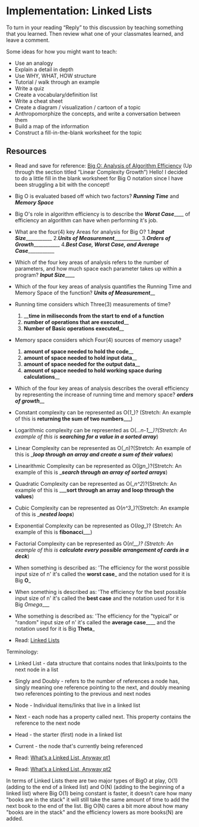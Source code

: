 # Implementation: Linked Lists

To turn in your reading “Reply” to this discussion by teaching something that you learned. Then review what one of your classmates learned, and leave a comment.

Some ideas for how you might want to teach:

* Use an analogy
* Explain a detail in depth
* Use WHY, WHAT, HOW structure
* Tutorial / walk through an example
* Write a quiz
* Create a vocabulary/definition list
* Write a cheat sheet
* Create a diagram / visualization / cartoon of a topic
* Anthropomorphize the concepts, and write a  conversation between them
* Build a map of the information
* Construct a fill-in-the-blank worksheet for the topic

## Resources

* Read and save for reference: [Big O: Analysis of Algorithm Efficiency](https://codefellows.github.io/common_curriculum/data_structures_and_algorithms/Code_401/class-05/resources/big_oh.html) (Up through the section titled “Linear Complexity Growth”)
Hello! I decided to do a little fill in the blank worksheet for Big O notation since I have been struggling a bit with the concept!

* Big O is evaluated based off which two factors? ___Running Time___ and  ___Memory Space___
* Big O's role in algorithm efficiency is to describe the ___Worst Case_______ of efficiency an algorithm can have when performing it's job. 
* What are the four(4) key Areas for analysis for Big O?
	1._____Input Size________________
	2._____Units of Measurement________________
	3._____Orders of Growth________________
	4._____Best Case, Worst Case, and Average Case________________

* Which of the four key areas of analysis refers to the number of parameters, and how much space each parameter takes up within a program? _____Input Size_________

* Which of the four key areas of analysis quantifies the Running Time and Memory Space of the function? _____Units of Measurement_______

* Running time considers which Three(3) measurements of time?
	1. ______time in miliseconds from the start to end of a function____
	2. ____number of operations that are executed______
	3. ____Number of Basic operations executed______
* Memory space considers which Four(4) sources of memory usage?
	1. ____amount of space needed to hold the code______
	2. ____amount of space needed to hold input data______
	3. ____amount of space needed for the output data______
	4. ____amount of space needed to hold working space during calculations______

* Which of the four key areas of analysis describes the overall efficiency by representing the increase of running time and memory space? _____orders of growth_______

* Constant complexity can be represented as O(_1__)? (Stretch: An example of this is __returning the sum of two numbers_____)
* Logarithmic complexity can be represented as O(_...n-1__)?(Stretch: An example of this is ___searching for a value in a sorted array____)
* Linear Complexity can be represented as O(__n_)?(Stretch: An example of this is ____loop through an array and create a sum of their values___)
* Linearithmic Complexity can be represented as O(_lgn__)?(Stretch: An example of this is ____search through an array of sorted arrays___)
* Quadratic Complexity can be represented as O(__n^2_)?(Stretch: An example of this is _____sort through an array and loop through the values__)
* Cubic Complexity can be represented as O(_n^3__)?(Stretch: An example of this is ____nested loops___)
* Exponential Complexity can be represented as O(_log__)? (Stretch: An example of this is __fibonacci_____)
* Factorial Complexity can be represented as O(_n!__)? (Stretch: An example of this is ___calculate every possible arrangement of cards in a deck____)

* When something is described as: 'The efficiency for the worst possible input size of n' it's called the ____worst case_____ and the notation used for it is Big __O___
* When something is described as: 'The efficiency for the best possible input size of n' it's called the ____best case____ and the notation used for it is Big _Omega____
* Whe something is described as: 'The efficiency for the "typical" or "random" input size of n' it's called the __average case______ and the notation used for it is Big __Theta___


* Read: [Linked Lists](https://codefellows.github.io/common_curriculum/data_structures_and_algorithms/Code_401/class-05/resources/singly_linked_list.html)

Terminology: 
* Linked List - data structure that contains nodes that links/points to the next node in a list 
* Singly and Doubly - refers to the number of references a node has, singly meaning one reference pointing to the next, and doubly meaning two references pointing to the previous and next nodes 
* Node - Individual items/links that live in a linked list
* Next - each node has a property called next. This property contains the reference to the next node
* Head - the starter (first) node in a linked list
* Current - the node that's currently being referenced


* Read: [What’s a Linked List, Anyway pt1](https://medium.com/basecs/whats-a-linked-list-anyway-part-1-d8b7e6508b9d)
* Read: [What’s a Linked List, Anyway pt2](https://medium.com/basecs/whats-a-linked-list-anyway-part-2-131d96f71996)

In terms of Linked Lists there are two major types of BigO at play, O(1) (adding to the end of a linked list) and O(N) (adding to the beginning of a linked list) where Big O(1) being constant is faster, it doesn't care how many "books are in the stack" it will still take the same amount of time to add the next book to the end of the list. Big O(N) cares a bit more about how many "books are in the stack" and the efficiency lowers as more books(N) are added. 
